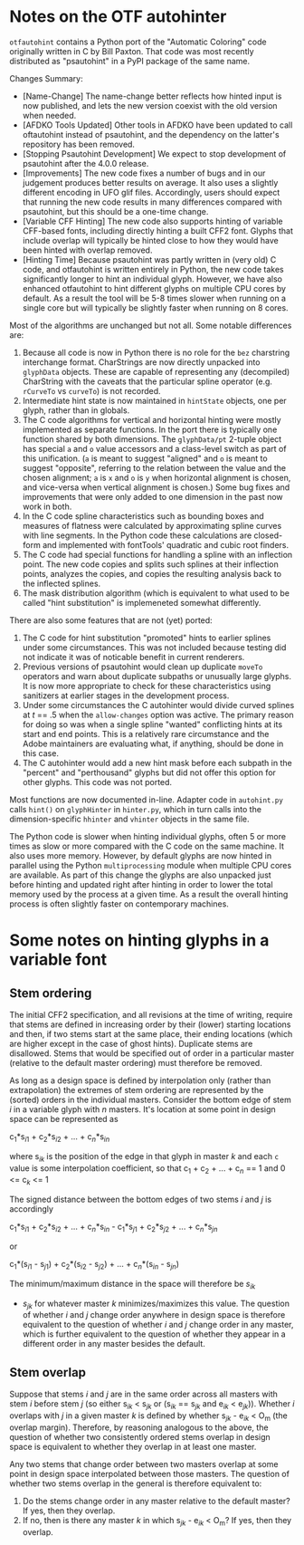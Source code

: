 # Notes on the OTF autohinter

`otfautohint` contains a Python port of the "Automatic Coloring" code
originally written in C by Bill Paxton. That code was most recently distributed
as "psautohint" in a PyPI package of the same name.

Changes Summary:
* [Name-Change] The name-change better reflects how hinted input is now published, 
  and lets the new version coexist with the old version when needed.
* [AFDKO Tools Updated] Other tools in AFDKO have been updated to call oftautohint 
  instead of psautohint, and the dependency on the latter's repository has been removed.
* [Stopping Psautohint Development] We expect to stop development of psautohint after the 4.0.0 release.
* [Improvements] The new code fixes a number of bugs and in our judgement produces 
  better results on average. It also uses a slightly different encoding in
  UFO glif files. Accordingly, users should expect that running the new code
  results in many differences compared with psautohint, but this should be a one-time change.
* [Variable CFF Hinting] The new code also supports hinting of variable CFF-based fonts,
  including directly hinting a built CFF2 font. Glyphs that include overlap will typically 
  be hinted close to how they would have been hinted with overlap removed.
* [Hinting Time] Because psautohint was partly written in (very old) C code,
   and otfautohint is written entirely in Python, the new code takes significantly
   longer to hint an individual glyph. However, we have also enhanced otfautohint
   to hint different glyphs on multiple CPU cores by default. As a result the tool
   will be 5-8 times slower when running on a single core but will typically be
   slightly faster when running on 8 cores.

Most of the algorithms are unchanged but not all. Some notable differences are:

1.  Because all code is now in Python there is no role for the `bez` charstring
    interchange format. CharStrings are now directly unpacked into `glyphData`
    objects. These are capable of representing any (decompiled) CharString with
    the caveats that the particular spline operator (e.g. `rCurveTo` vs
    `curveTo`) is not recorded.
2.  Intermediate hint state is now maintained in `hintState` objects, one per
    glyph, rather than in globals.
3.  The C code algorithms for vertical and horizontal hinting were mostly
    implemented as separate functions. In the port there is typically one
    function shared by both dimensions. The `glyphData/pt` 2-tuple object has
    special `a` and `o` value accessors and a class-level switch as part of
    this unification. (`a` is meant to suggest "aligned" and `o` is meant to
    suggest "opposite", referring to the relation between the value and the
    chosen alignment; `a` is `x` and `o` is `y` when horizontal alignment is
    chosen, and vice-versa when vertical alignment is chosen.) Some bug fixes
    and improvements that were only added to one dimension in the past now work
    in both.
4.  In the C code spline characteristics such as bounding boxes and measures of
    flatness were calculated by approximating spline curves with line segments.
    In the Python code these calculations are closed-form and implemented with
    fontTools' quadratic and cubic root finders.
5.  The C code had special functions for handling a spline with an inflection
    point. The new code copies and splits such splines at their inflection
    points, analyzes the copies, and copies the resulting analysis back to the
    inflected splines.
6.  The mask distribution algorithm (which is equivalent to what used to be
    called "hint substitution" is implemeneted somewhat differently.

There are also some features that are not (yet) ported:

1.  The C code for hint substitution "promoted" hints to earlier splines under
    some circumstances. This was not included because testing did not indicate
    it was of noticable benefit in current renderers.
2.  Previous versions of psautohint would clean up duplicate `moveTo` operators
    and warn about duplicate subpaths or unusually large glyphs. It is now more
    appropriate to check for these characteristics using sanitizers at earlier
    stages in the development process.
3.  Under some circumstances the C autohinter would divide curved splines at *t*
    == .5 when the ``allow-changes`` option was active. The primary reason for
    doing so was when a single spline "wanted" conflicting hints at its start
    and end points. This is a relatively rare circumstance and the Adobe
    maintainers are evaluating what, if anything, should be done in this case.
4.  The C autohinter would add a new hint mask before each subpath in the
    "percent" and "perthousand" glyphs but did not offer this option for other
    glyphs. This code was not ported.

Most functions are now documented in-line. Adapter code in `autohint.py` calls
`hint()` on `glyphHinter` in `hinter.py`, which in turn calls into the
dimension-specific `hhinter` and `vhinter` objects in the same file.

The Python code is slower when hinting individual glyphs, often 5 or more times
as slow or more compared with the C code on the same machine. It also uses more
memory.  However, by default glyphs are now hinted in parallel using the Python
`multiprocessing` module when multiple CPU cores are available. As part of this
change the glyphs are also unpacked just before hinting and updated right after
hinting in order to lower the total memory used by the process at a given time.
As a result the overall hinting process is often slightly faster on
contemporary machines.

# Some notes on hinting glyphs in a variable font

## Stem ordering

The initial CFF2 specification, and all revisions at the time of writing,
require that stems are defined in increasing order by their (lower) starting
locations and then, if two stems start at the same place, their ending
locations (which are higher except in the case of ghost hints).  Duplicate
stems are disallowed.  Stems that would be specified out of order in a
particular master (relative to the default master ordering) must therefore be
removed.

<!---
As we hope to eliminate these restrictions at a future point the variable font
autohinter supports two modes: a default mode in which stems are removed until
all are in order across all masters and an experimental mode in which stems
that change order are retained but treated as conflicting with all stems they
"cross" anywhere in design space. 
--->

As long as a design space is defined by interpolation only (rather than
extrapolation) the extremes of stem ordering are represented by the (sorted)
orders in the individual masters. Consider the bottom edge of stem *i* in a
variable glyph with *n* masters. It's location at some point in design space
can be represented as

c<sub>1</sub>\*s<sub>*i*1</sub> + c<sub>2</sub>\*s<sub>*i*2</sub> + ... + c<sub>*n*</sub>\*s<sub>*in*</sub>

where s<sub>*ik*</sub> is the position of the edge in that glyph in master *k*
and each `c` value is some interpolation coefficient, so that c<sub>1</sub> +
c<sub>2</sub> + ... + c<sub>*n*</sub> == 1 and 0 <= c<sub>*k*</sub> <= 1

The signed distance between the bottom edges of two stems *i* and *j* is accordingly

c<sub>1</sub>\*s<sub>*i*1</sub> + c<sub>2</sub>\*s<sub>*i*2</sub> + ... + c<sub>*n*</sub>\*s<sub>*in*</sub> - c<sub>1</sub>\*s<sub>*j*1</sub> + c<sub>2</sub>\*s<sub>*j*2</sub> + ... + c<sub>*n*</sub>\*s<sub>*jn*</sub>

or

c<sub>1</sub>\*(s<sub>*i*1</sub> - s<sub>*j*1</sub>) + c<sub>2</sub>\*(s<sub>*i*2</sub> - s<sub>*j*2</sub>) + ... + c<sub>*n*</sub>\*(s<sub>*in*</sub> - s<sub>*jn*</sub>)

The minimum/maximum distance in the space will therefore be *s*<sub>*ik*</sub>
- *s*<sub>*jk*</sub> for whatever master *k* minimizes/maximizes this value.
The question of whether *i* and *j* change order anywhere in design space is
therefore equivalent to the question of whether *i* and *j* change order in any
master, which is further equivalent to the question of whether they appear in a
different order in any master besides the default.

## Stem overlap

Suppose that stems *i* and *j* are in the same order across all masters with
stem *i* before stem *j* (so either s<sub>*ik*</sub> < s<sub>*jk*</sub> or
(s<sub>*ik*</sub> == s<sub>*jk*</sub> and e<sub>*ik*</sub> <
e<sub>*jk*</sub>)). Whether *i* overlaps with *j* in a given master *k* is
defined by whether s<sub>*jk*</sub> - e<sub>*ik*</sub> < O<sub>m</sub> (the
overlap margin). Therefore, by reasoning analogous to the above, the question
of whether two consistently ordered stems overlap in design space is equivalent
to whether they overlap in at least one master.

Any two stems that change order between two masters overlap at some point in design
space interpolated between those masters. The question of whether two stems overlap
in the general is therefore equivalent to:

1.  Do the stems change order in any master relative to the default master? If yes,
    then they overlap.
2.  If no, then is there any master *k* in which s<sub>*jk*</sub> -
    e<sub>*ik*</sub> < O<sub>m</sub>? If yes, then they overlap.
